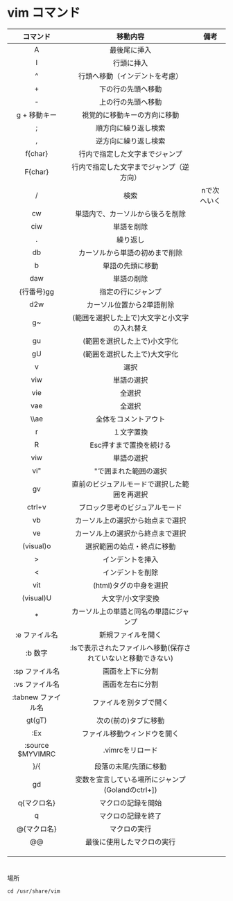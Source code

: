 # vim コマンド

| コマンド | 移動内容 |備考|
|:----:|:----:|:----:|
|A|最後尾に挿入|
|I|行頭に挿入|
|^|行頭へ移動（インデントを考慮）|
|+|下の行の先頭へ移動|
|-|上の行の先頭へ移動|
|g + 移動キー|視覚的に移動キーの方向に移動|
|;|順方向に繰り返し検索|
|,|逆方向に繰り返し検索|
|f{char}|行内で指定した文字までジャンプ|
|F{char}|行内で指定した文字までジャンプ（逆方向）|
|/|検索|nで次へいく|
|cw|単語内で、カーソルから後ろを削除|
|ciw|単語を削除|
|.|繰り返し|
|db|カーソルから単語の初めまで削除|
|b|単語の先頭に移動|
|daw|単語の削除|
|{行番号}gg|指定の行にジャンプ|
|d2w|カーソル位置から2単語削除|
|g~|(範囲を選択した上で)大文字と小文字の入れ替え|
|gu|(範囲を選択した上で)小文字化|
|gU|(範囲を選択した上で)大文字化|
|v|選択|
|viw|単語の選択|
|vie|全選択|
|vae|全選択|
|\\\ae|全体をコメントアウト|
|r|１文字置換|
|R|Esc押すまで置換を続ける|
|viw|単語の選択|
|vi"|"で囲まれた範囲の選択|
|gv|直前のビジュアルモードで選択した範囲を再選択|
|ctrl+v|ブロック思考のビジュアルモード|
|vb|カーソル上の選択から始点まで選択|
|ve|カーソル上の選択から終点まで選択|
|(visual)o|選択範囲の始点・終点に移動|
|>|インデントを挿入|
|<|インデントを削除|
|vit|(html)タグの中身を選択|
|(visual)U|大文字/小文字変換|
|*|カーソル上の単語と同名の単語にジャンプ|
|:e ファイル名|新規ファイルを開く|
|:b 数字|:lsで表示されたファイルへ移動(保存されていないと移動できない)|
|:sp ファイル名|画面を上下に分割|
|:vs ファイル名|画面を左右に分割|
|:tabnew ファイル名|ファイルを別タブで開く|
|gt(gT)|次の(前の)タブに移動|
|:Ex|ファイル移動ウィンドウを開く|
|:source $MYVIMRC|.vimrcをリロード|
|}/{|段落の末尾/先頭に移動|
|gd|変数を宣言している場所にジャンプ(Golandのctrl+])|
|q{マクロ名}|マクロの記録を開始|
|q|マクロの記録を終了|
|@{マクロ名}|マクロの実行|
|@@|最後に使用したマクロの実行|
|||
|||
|||

# 
場所
```
cd /usr/share/vim
```
